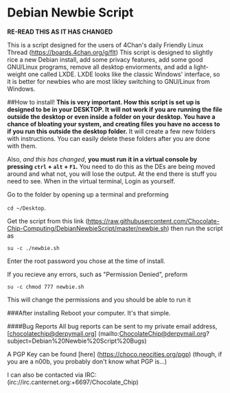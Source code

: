# Debian Newbie Script

**RE-READ THIS AS IT HAS CHANGED**

This is a script designed for the users of 4Chan's daily Friendly Linux Thread (https://boards.4chan.org/g/flt)
This script is designed to slightly rice a new Debian install, add some privacy features, add some good GNU/Linux programs, remove all desktop enviorments, and add a light-weight one called LXDE. LXDE looks like the classic Windows' interface, so it is better for newbies who are most likley switching to GNU/Linux from Windows.

##How to install!
**This is very important. How this script is set up is designed to be in your DESKTOP. It will not work if you are running the file outside the desktop or even inside a folder on your desktop. You have a chance of bloating your system, and creating files you have no access to if you run this outside the desktop folder.** It will create a few new folders with instructions. You can easily delete these folders after you are done with them.

Also, *and this has changed*, **you must run it in a virtual console by pressing <code>ctrl</code> + <code>alt</code> + <code>F1</code>.** You need to do this as the DEs are being moved around and what not, you will lose the output. At the end there is stuff you need to see. When in the virtual terminal, Login as yourself.

Go to the folder by opening up a terminal and preforming 

<code>cd ~/Desktop</code>.

Get the script from this link (https://raw.githubusercontent.com/Chocolate-Chip-Computing/DebianNewbieScript/master/newbie.sh) 
then run the script as

<code>su -c ./newbie.sh</code>

Enter the root password you chose at the time of install.

If you recieve any errors, such as "Permission Denied", preform 

<code>su -c chmod 777 newbie.sh</code>

This will change the permissions and you should be able to run it

###After installing
Reboot your computer. It's that simple.

####Bug Reports
All bug reports can be sent to my private email address, 
[chocolatechip@derpymail.org] (mailto:ChocolateChip@derpymail.org?subject=Debian%20Newbie%20Script%20Bugs)

A PGP Key can be found [here] (https://choco.neocities.org/pgp) (though, if you are a n00b, you probably don't know what PGP is...)

I can also be contacted via IRC: (irc://irc.canternet.org:+6697/Chocolate_Chip)


